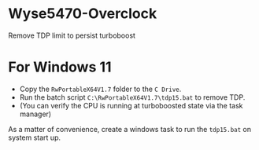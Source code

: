 # Wyse5470-Overclock
Remove TDP limit to persist turboboost

# For Windows 11  
  * Copy the `RwPortableX64V1.7` folder to the `C Drive`.
  * Run the batch script `C:\RwPortableX64V1.7\tdp15.bat` to remove TDP.
  * (You can verify the CPU is running at turboboosted state via the task manager)

As a matter of convenience, create a windows task to run the `tdp15.bat` on system start up.
